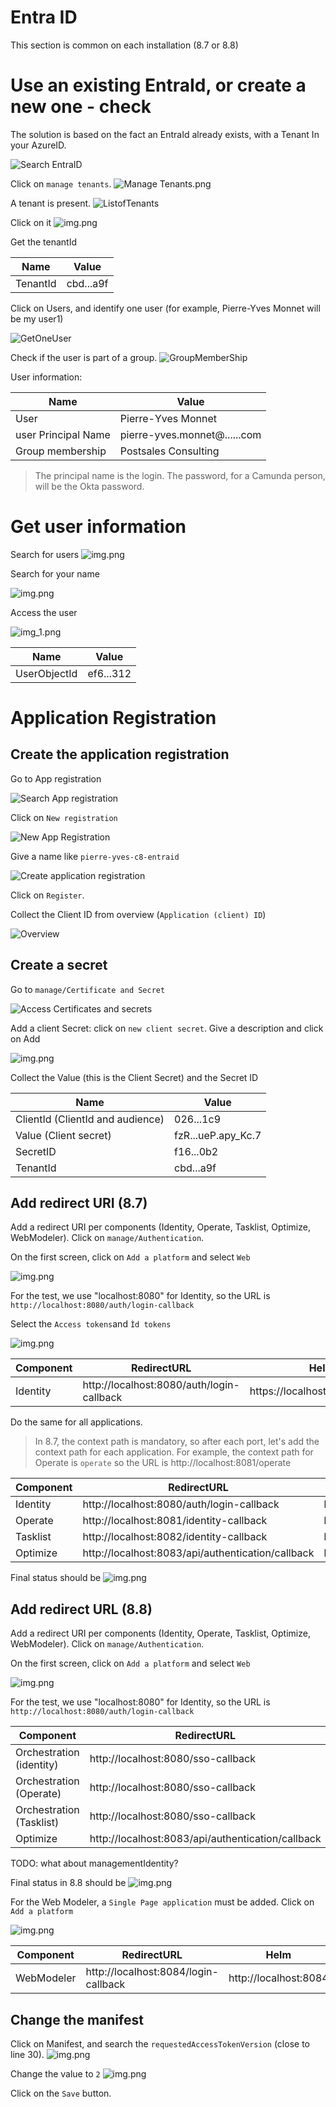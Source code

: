 # Entra ID

This section is common on each installation (8.7 or 8.8)


# Use an existing EntraId, or create a new one - check

The solution is based on the fact an EntraId already exists, with a Tenant
In your AzureID.

![Search EntraID](images/SearchEntraId.png)

Click on `manage tenants`.
![Manage Tenants.png](images/ManageTenants.png)

A tenant is present.
![ListofTenants](images/ListOfTenants.png)

Click on it
![img.png](images/TenantDetail.png)

Get the tenantId

| Name      | Value      |
|-----------|------------| 
| TenantId  | cbd...a9f  |

Click on Users, and identify one user (for example, Pierre-Yves Monnet will be my user1)

![GetOneUser](images/EntraIdUser.png)

Check if the user is part of a group.
![GroupMemberShip](images/UserMembership.png)

User information:

| Name                | Value                        |
|---------------------|------------------------------| 
| User                | Pierre-Yves Monnet           |
| user Principal Name | pierre-yves.monnet@......com | 
| Group membership    | Postsales Consulting         | 

> The principal name is the login. The password, for a Camunda person, will be the Okta password.



# Get user information

Search for users
![img.png](images/SearchUsers.png)

Search for your name

![img.png](images/UsersPyMonnet.png)

Access the user

![img_1.png](images/UserPyMonnetObjectId.png)

| Name         | Value      |
|--------------|------------|
| UserObjectId | ef6...312  |

# Application Registration

## Create the application registration

Go to App registration

![Search App registration](images/SearchAppRegistration.png)

Click on `New registration`

![New App Registration](images/NewAppRegistration.png)

Give a name like `pierre-yves-c8-entraid`

![Create application registration](images/CreateAppRegistration.png)

Click on `Register`. 

Collect the Client ID from overview (`Application (client) ID`)

![Overview](images/AppRegistrationOverview.png)

## Create a secret

Go to `manage/Certificate and Secret`

![Access Certificates and secrets](images/AddCertificateSecret.png)

Add a client Secret: click on `new client secret`. Give a description and click on Add


![img.png](images/CertificationSecretList.png)

Collect the Value (this is the Client Secret) and the Secret ID

| Name                             | Value               |
|----------------------------------|---------------------|
| ClientId (ClientId and audience) | 026...1c9           |
| Value (Client secret)            | fzR...ueP.apy_Kc.7  |
| SecretID                         | f16...0b2           |
| TenantId                         | cbd...a9f           | 


## Add redirect URI (8.7)
Add a redirect URI per components (Identity, Operate, Tasklist, Optimize, WebModeler). 
Click on `manage/Authentication`.

On the first screen, click on `Add a platform` and select `Web`

![img.png](images/RedirecturlAllPlatformWeb.png)

For the test, we use "localhost:8080" for Identity, so the URL is `http://localhost:8080/auth/login-callback`

Select the `Access tokens`and `Ìd tokens`

![img.png](images/RedirectUrlAddWebApplication.png)


| Component | RedirectURL                               | Helm                            |
|-----------|-------------------------------------------|---------------------------------| 
| Identity  | http://localhost:8080/auth/login-callback | https://localhost:8080/identity |


Do the same for all applications.

> In 8.7, the context path is mandatory, so after each port, let's add the context path for each application.
> For example, the context path for Operate is `operate` so the URL is http://localhost:8081/operate


| Component | RedirectURL                                       | Helm                           |
|-----------|---------------------------------------------------|--------------------------------| 
| Identity  | http://localhost:8080/auth/login-callback         | http://localhost:8080/identity |
| Operate   | http://localhost:8081/identity-callback           | http://localhost:8081/operate  |
| Tasklist  | http://localhost:8082/identity-callback           | http://localhost:8082/tasklist |
| Optimize  | http://localhost:8083/api/authentication/callback | http://localhost:8083/optimize |





Final status should be
![img.png](images/RedirectUrlWeb87.png)


## Add redirect URL (8.8)
Add a redirect URI per components (Identity, Operate, Tasklist, Optimize, WebModeler).
Click on `manage/Authentication`.

On the first screen, click on `Add a platform` and select `Web`

![img.png](images/RedirecturlAllPlatformWeb.png)

For the test, we use "localhost:8080" for Identity, so the URL is `http://localhost:8080/auth/login-callback`


| Component                | RedirectURL                                       | Helm                            |
|--------------------------|---------------------------------------------------|---------------------------------| 
| Orchestration (identity) | http://localhost:8080/sso-callback                | http://localhost:8080/tasklist  |
| Orchestration (Operate)  | http://localhost:8080/sso-callback                | http://localhost:8080/operate   |
| Orchestration (Tasklist) | http://localhost:8080/sso-callback                | http://localhost:8080/tasklist  |
| Optimize                 | http://localhost:8083/api/authentication/callback | http://localhost:8083/optimize  |


TODO: what about managementIdentity?

Final status in 8.8 should be
![img.png](images/RedirectUrl88.png)

For the Web Modeler, a `Single Page application` must be added. Click on `Add a platform`

![img.png](images/RedirectUrlAddSinglePage.png)


| Component  | RedirectURL                          | Helm                  |
|------------|--------------------------------------|-----------------------| 
| WebModeler | http://localhost:8084/login-callback | http://localhost:8084 |





## Change the manifest

Click on Manifest, and search the `requestedAccessTokenVersion` (close to line 30).
![img.png](images/ManifestSearchRequested.png)

Change the value to `2`
![img.png](images/ManifestRequestedAccessTokenVersion_2.png)

Click on the `Save` button.
